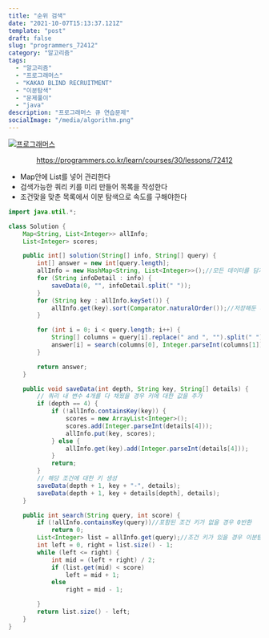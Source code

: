 ```yaml
---
title: "순위 검색"
date: "2021-10-07T15:13:37.121Z"
template: "post"
draft: false
slug: "programmers_72412"
category: "알고리즘"
tags:
  - "알고리즘"
  - "프로그래머스"
  - "KAKAO BLIND RECRUITMENT"
  - "이분탐색"
  - "문제풀이"
  - "java"
description: "프로그래머스 큐 연습문제"
socialImage: "/media/algorithm.png"
---
```


[![프로그래머스](https://programmers.co.kr/assets/bi-symbol-light-49a242793b7a8b540cfc3489b918e3bb2a6724f1641572c14c575265d7aeea38.png)](https://programmers.co.kr/learn/courses/30/lessons/72412)
<div style="text-align:center"><a href="https://programmers.co.kr/learn/courses/30/lessons/60058">https://programmers.co.kr/learn/courses/30/lessons/72412</a></div>

- Map안에 List를 넣어 관리한다
- 검색가능한 쿼리 키를 미리 만들어 목록을 작성한다
- 조건맞을 맞춘 목록에서 이분 탐색으로 속도를 구해야한다


```java
import java.util.*;

class Solution {
    Map<String, List<Integer>> allInfo;
    List<Integer> scores;

    public int[] solution(String[] info, String[] query) {
        int[] answer = new int[query.length];
        allInfo = new HashMap<String, List<Integer>>();//모든 데이터를 담기 위한 Map
        for (String infoDetail : info) {
            saveData(0, "", infoDetail.split(" "));
        }
        for (String key : allInfo.keySet()) {
            allInfo.get(key).sort(Comparator.naturalOrder());//저장해둔 리스트들을 모두 정렬
        }

        for (int i = 0; i < query.length; i++) {
            String[] columns = query[i].replace(" and ", "").split(" ");
            answer[i] = search(columns[0], Integer.parseInt(columns[1]));//조건 검색
        }

        return answer;
    }

    public void saveData(int depth, String key, String[] details) {
        // 쿼리 내 변수 4개를 다 채웠을 경우 키에 대한 값을 추가
        if (depth == 4) {
            if (!allInfo.containsKey(key)) {
                scores = new ArrayList<Integer>();
                scores.add(Integer.parseInt(details[4]));
                allInfo.put(key, scores);
            } else {
                allInfo.get(key).add(Integer.parseInt(details[4]));
            }
            return;
        }
        // 해당 조건에 대한 키 생성
        saveData(depth + 1, key + "-", details);
        saveData(depth + 1, key + details[depth], details);
    }

    public int search(String query, int score) {
        if (!allInfo.containsKey(query))//포함된 조건 키가 없을 경우 0반환
            return 0;
        List<Integer> list = allInfo.get(query);//조건 키가 있을 경우 이분탐색
        int left = 0, right = list.size() - 1; 
        while (left <= right) {
            int mid = (left + right) / 2;
            if (list.get(mid) < score)
                left = mid + 1;
            else
                right = mid - 1;

        }
        return list.size() - left;
    }
}
```